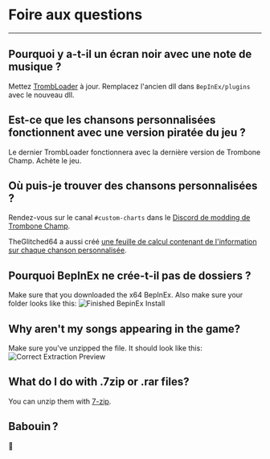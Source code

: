 # Foire aux questions
---

## Pourquoi y a-t-il un écran noir avec une note de musique ?

Mettez [TrombLoader](https://github.com/NyxTheShield/TrombLoader/releases/latest) à jour. Remplacez l'ancien dll dans `BepInEx/plugins` avec le nouveau dll.

## Est-ce que les chansons personnalisées fonctionnent avec une version piratée du jeu ?

Le dernier TrombLoader fonctionnera avec la dernière version de Trombone Champ. Achète le jeu.

## Où puis-je trouver des chansons personnalisées ?

Rendez-vous sur le canal `#custom-charts` dans le [Discord de modding de Trombone Champ](https://discord.gg/KVzKRsbetJ).

TheGlitched64 a aussi créé [une feuille de calcul contenant de l'information sur chaque chanson personnalisée](https://docs.google.com/spreadsheets/d/1xpoUnHdSJFqOQEK_637-HCECYtJsgK91oY4dRuDMtik/edit?usp=sharing).

## Pourquoi BepInEx ne crée-t-il pas de dossiers ?

Make sure that you downloaded the x64 BepInEx. Also make sure your folder looks like this: ![Finished BepinEx Install](../docs/files/finishedbepinex.png)

## Why aren't my songs appearing in the game?

Make sure you've unzipped the file. It should look like this: ![Correct Extraction Preview](../docs/files/customsongcorrect.png)

## What do I do with .7zip or .rar files?

You can unzip them with [7-zip](https://www.7-zip.org/download.html).

## Babouin ?

🐒
